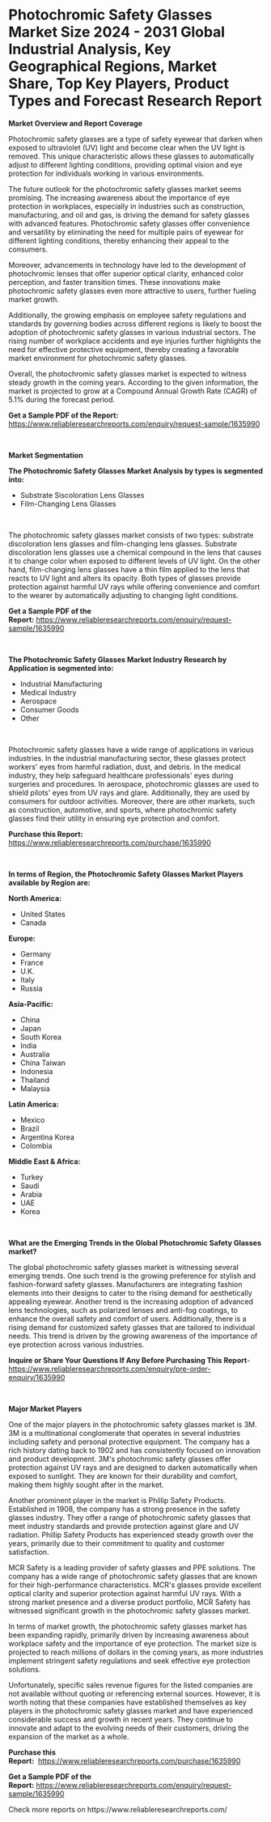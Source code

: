 <p><h1>Photochromic Safety Glasses Market Size 2024 - 2031 Global Industrial Analysis, Key Geographical Regions, Market Share, Top Key Players, Product Types and Forecast Research Report</h1></p><p><strong>Market Overview and Report Coverage</strong></p>
<p><p>Photochromic safety glasses are a type of safety eyewear that darken when exposed to ultraviolet (UV) light and become clear when the UV light is removed. This unique characteristic allows these glasses to automatically adjust to different lighting conditions, providing optimal vision and eye protection for individuals working in various environments.</p><p>The future outlook for the photochromic safety glasses market seems promising. The increasing awareness about the importance of eye protection in workplaces, especially in industries such as construction, manufacturing, and oil and gas, is driving the demand for safety glasses with advanced features. Photochromic safety glasses offer convenience and versatility by eliminating the need for multiple pairs of eyewear for different lighting conditions, thereby enhancing their appeal to the consumers.</p><p>Moreover, advancements in technology have led to the development of photochromic lenses that offer superior optical clarity, enhanced color perception, and faster transition times. These innovations make photochromic safety glasses even more attractive to users, further fueling market growth.</p><p>Additionally, the growing emphasis on employee safety regulations and standards by governing bodies across different regions is likely to boost the adoption of photochromic safety glasses in various industrial sectors. The rising number of workplace accidents and eye injuries further highlights the need for effective protective equipment, thereby creating a favorable market environment for photochromic safety glasses.</p><p>Overall, the photochromic safety glasses market is expected to witness steady growth in the coming years. According to the given information, the market is projected to grow at a Compound Annual Growth Rate (CAGR) of 5.1% during the forecast period.</p></p>
<p><strong>Get a Sample PDF of the Report:</strong> <a href="https://www.reliableresearchreports.com/enquiry/request-sample/1635990">https://www.reliableresearchreports.com/enquiry/request-sample/1635990</a></p>
<p>&nbsp;</p>
<p><strong>Market Segmentation</strong></p>
<p><strong>The Photochromic Safety Glasses Market Analysis by types is segmented into:</strong></p>
<p><ul><li>Substrate Siscoloration Lens Glasses</li><li>Film-Changing Lens Glasses</li></ul></p>
<p>&nbsp;</p>
<p><p>The photochromic safety glasses market consists of two types: substrate discoloration lens glasses and film-changing lens glasses. Substrate discoloration lens glasses use a chemical compound in the lens that causes it to change color when exposed to different levels of UV light. On the other hand, film-changing lens glasses have a thin film applied to the lens that reacts to UV light and alters its opacity. Both types of glasses provide protection against harmful UV rays while offering convenience and comfort to the wearer by automatically adjusting to changing light conditions.</p></p>
<p><strong>Get a Sample PDF of the Report:</strong>&nbsp;<a href="https://www.reliableresearchreports.com/enquiry/request-sample/1635990">https://www.reliableresearchreports.com/enquiry/request-sample/1635990</a></p>
<p>&nbsp;</p>
<p><strong>The Photochromic Safety Glasses Market Industry Research by Application is segmented into:</strong></p>
<p><ul><li>Industrial Manufacturing</li><li>Medical Industry</li><li>Aerospace</li><li>Consumer Goods</li><li>Other</li></ul></p>
<p>&nbsp;</p>
<p><p>Photochromic safety glasses have a wide range of applications in various industries. In the industrial manufacturing sector, these glasses protect workers' eyes from harmful radiation, dust, and debris. In the medical industry, they help safeguard healthcare professionals' eyes during surgeries and procedures. In aerospace, photochromic glasses are used to shield pilots' eyes from UV rays and glare. Additionally, they are used by consumers for outdoor activities. Moreover, there are other markets, such as construction, automotive, and sports, where photochromic safety glasses find their utility in ensuring eye protection and comfort.</p></p>
<p><strong>Purchase this Report:</strong>&nbsp; <a href="https://www.reliableresearchreports.com/purchase/1635990">https://www.reliableresearchreports.com/purchase/1635990</a></p>
<p>&nbsp;</p>
<p><strong>In terms of Region, the Photochromic Safety Glasses Market Players available by Region are:</strong></p>
<p>
    <p> <strong> North America: </strong>
        <ul>
            <li>United States</li>
            <li>Canada</li>
        </ul>
        </p> 
    <p> <strong> Europe: </strong>
        <ul>
            <li>Germany</li>
            <li>France</li>
            <li>U.K.</li>
            <li>Italy</li>
            <li>Russia</li>
        </ul>
        </p> 
    <p> <strong> Asia-Pacific: </strong>
        <ul>
            <li>China</li>
            <li>Japan</li>
            <li>South Korea</li>
            <li>India</li>
            <li>Australia</li>
            <li>China Taiwan</li>
            <li>Indonesia</li>
            <li>Thailand</li>
            <li>Malaysia</li>
        </ul>
        </p> 
    <p> <strong> Latin America: </strong>
        <ul>
            <li>Mexico</li>
            <li>Brazil</li>
            <li>Argentina Korea</li>
            <li>Colombia</li>
        </ul>
        </p> 
    <p> <strong> Middle East & Africa: </strong>
        <ul>
            <li>Turkey</li>
            <li>Saudi</li>
            <li>Arabia</li>
            <li>UAE</li>
            <li>Korea</li>
        </ul>
    </p>
    </p>
<p>&nbsp;</p>
<p><strong>What are the Emerging Trends in the Global Photochromic Safety Glasses market?</strong></p>
<p><p>The global photochromic safety glasses market is witnessing several emerging trends. One such trend is the growing preference for stylish and fashion-forward safety glasses. Manufacturers are integrating fashion elements into their designs to cater to the rising demand for aesthetically appealing eyewear. Another trend is the increasing adoption of advanced lens technologies, such as polarized lenses and anti-fog coatings, to enhance the overall safety and comfort of users. Additionally, there is a rising demand for customized safety glasses that are tailored to individual needs. This trend is driven by the growing awareness of the importance of eye protection across various industries.</p></p>
<p><strong>Inquire or Share Your Questions If Any Before Purchasing This Report</strong>- <a href="https://www.reliableresearchreports.com/enquiry/pre-order-enquiry/1635990">https://www.reliableresearchreports.com/enquiry/pre-order-enquiry/1635990</a></p>
<p>&nbsp;</p>
<p><strong>Major Market Players</strong></p>
<p><p>One of the major players in the photochromic safety glasses market is 3M. 3M is a multinational conglomerate that operates in several industries including safety and personal protective equipment. The company has a rich history dating back to 1902 and has consistently focused on innovation and product development. 3M's photochromic safety glasses offer protection against UV rays and are designed to darken automatically when exposed to sunlight. They are known for their durability and comfort, making them highly sought after in the market. </p><p>Another prominent player in the market is Phillip Safety Products. Established in 1908, the company has a strong presence in the safety glasses industry. They offer a range of photochromic safety glasses that meet industry standards and provide protection against glare and UV radiation. Phillip Safety Products has experienced steady growth over the years, primarily due to their commitment to quality and customer satisfaction.</p><p>MCR Safety is a leading provider of safety glasses and PPE solutions. The company has a wide range of photochromic safety glasses that are known for their high-performance characteristics. MCR's glasses provide excellent optical clarity and superior protection against harmful UV rays. With a strong market presence and a diverse product portfolio, MCR Safety has witnessed significant growth in the photochromic safety glasses market.</p><p>In terms of market growth, the photochromic safety glasses market has been expanding rapidly, primarily driven by increasing awareness about workplace safety and the importance of eye protection. The market size is projected to reach millions of dollars in the coming years, as more industries implement stringent safety regulations and seek effective eye protection solutions.</p><p>Unfortunately, specific sales revenue figures for the listed companies are not available without quoting or referencing external sources. However, it is worth noting that these companies have established themselves as key players in the photochromic safety glasses market and have experienced considerable success and growth in recent years. They continue to innovate and adapt to the evolving needs of their customers, driving the expansion of the market as a whole.</p></p>
<p><strong>Purchase this Report:</strong>&nbsp;&nbsp;<a href="https://www.reliableresearchreports.com/purchase/1635990">https://www.reliableresearchreports.com/purchase/1635990</a></p>
<p></p>
<p><strong>Get a Sample PDF of the Report:</strong>&nbsp;<a href="https://www.reliableresearchreports.com/enquiry/request-sample/1635990">https://www.reliableresearchreports.com/enquiry/request-sample/1635990</a></p>
<p>Check more reports on https://www.reliableresearchreports.com/</p>